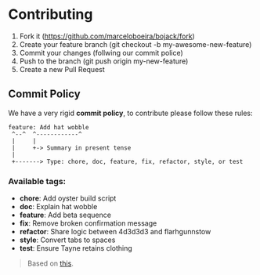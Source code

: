 # Contributing

1. Fork it (https://github.com/marceloboeira/bojack/fork)
2. Create your feature branch (git checkout -b my-awesome-new-feature)
3. Commit your changes (follwing our commit police)
4. Push to the branch (git push origin my-new-feature)
5. Create a new Pull Request

## Commit Policy

We have a very rigid **commit policy**, to contribute please follow these rules:

```
feature: Add hat wobble
 ^--^  ^------------^
 |     |
 |     +-> Summary in present tense
 |
 +-------> Type: chore, doc, feature, fix, refactor, style, or test
```

### Available tags:

 * **chore**: Add oyster build script
 * **doc**: Explain hat wobble
 * **feature**: Add beta sequence
 * **fix**: Remove broken confirmation message
 * **refactor**: Share logic between 4d3d3d3 and flarhgunnstow
 * **style**: Convert tabs to spaces
 * **test**: Ensure Tayne retains clothing

> Based on [this](http://seesparkbox.com/foundry/semantic_commit_messages).
